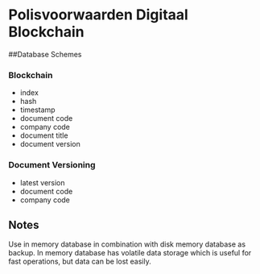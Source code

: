 # Polisvoorwaarden Digitaal Blockchain

##Database Schemes

### Blockchain

- index
- hash
- timestamp
- document code
- company code
- document title
- document version


### Document Versioning

- latest version
- document code
- company code

## Notes
Use in memory database in combination with disk memory database as backup.
In memory database has volatile data storage which is useful for fast operations, but data can be lost easily.